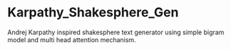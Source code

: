 # Karpathy_Shakesphere_Gen
Andrej Karpathy inspired shakesphere text generator using simple bigram model and multi head attention mechanism.
